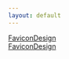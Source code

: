 ```yaml
---
layout: default
---
```


[FaviconDesign](./FaviconDesign_folder/)  
[FaviconDesign](./FaviconDesign.html)  
